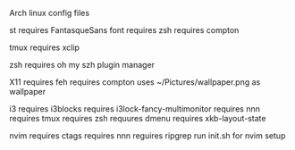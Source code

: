 Arch linux config files

st
  requires FantasqueSans font
  requires zsh
  requires compton

tmux
  requires xclip

zsh
  requires oh my szh plugin manager

X11
  requires feh
  requires compton
  uses ~/Pictures/wallpaper.png as wallpaper

i3
  requires i3blocks
  requires i3lock-fancy-multimonitor
  requires nnn
  requires tmux
  requires zsh
  requures dmenu
  requires xkb-layout-state

nvim
  requires ctags
  requires nnn
  reguires ripgrep
  run init.sh for nvim setup
